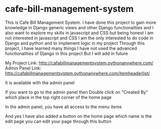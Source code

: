 # cafe-bill-management-system
This is Cafe Bill Management System.
I have done this project to gain more knowledge in Django generic views and other Django functionalities and I also want to explore my skills in javascript and CSS but being 
honest I am not interested in javascript and CSS 
I am the only interested to do code in Django and python and to implement logic in my project
Through this project, I have learned many things
I have not used the advanced functionalities of Django in this project
But I will add in future


My Project Link: http://cafabillmanagementsystem.pythonanywhere.com/
Admin Panel Link: http://cafabillmanagementsystem.pythonanywhere.com/itemheaderlist/

It is available with the admin panel

If you want to go to the admin panel then Double click on "Created By" which place in the top right corner of the home page

In the admin panel, you have all access to the menu items

And yes I have also added a button on the home page which name is the edit page
you can edit your page through this button
